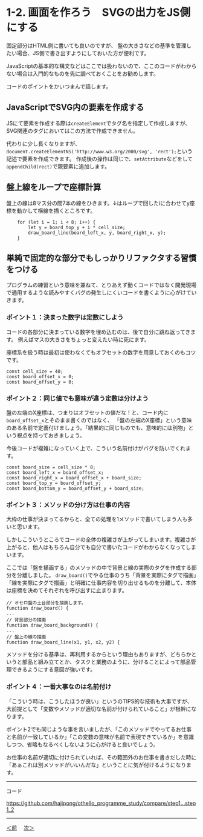 # 1-2. 画面を作ろう　SVGの出力をJS側にする

固定部分はHTML側に書いても良いのですが、
盤の大きさなどの基準を管理したい場合、JS側で書き出すようにしておいた方が便利です。

JavaScriptの基本的な構文などはここでは扱わないので、ここのコードがわからない場合は入門的なものを先に調べておくことをお勧めします。

コードのポイントをかいつまんで話します。

## JavaScriptでSVG内の要素を作成する

JSにて要素を作成する際は`createElement`でタグ名を指定して作成しますが、SVG関連のタグにおいてはこの方法で作成できません。

代わりに少し長くなりますが、`document.createElementNS('http://www.w3.org/2000/svg', 'rect');`という記述で要素を作成できます。
作成後の操作は同じで、`setAttribute`などをして`appendChild(rect)`で親要素に追加します。

## 盤上線をループで座標計算

盤上の線は8マス分の間7本の線をひきます。↓はループで回したiに合わせてy座標を動かして横線を描くところです。
```
    for (let i = 1; i < 8; i++) {
        let y = board_top_y + i * cell_size;
        draw_board_line(board_left_x, y, board_right_x, y);
    }
```

## 単純で固定的な部分でもしっかりリファクタする習慣をつける

プログラムの練習という意味を兼ねて、とりあえず動くコードではなく開発現場で通用するような読みやすくバグの発生しにくいコードを書くように心がけていきます。

### ポイント１：決まった数字は定数にしよう
コードの各部分に決まっている数字を埋め込むのは、後で自分に跳ね返ってきます。
例えばマスの大きさをちょっと変えたい時に死にます。

座標系を扱う時は最初は使わなくてもオフセットの数字を用意しておくのもコツです。
```
const cell_size = 40;
const board_offset_x = 0;
const board_offset_y = 0;
```

### ポイント２：同じ値でも意味が違う定数は分けよう
盤の左端のX座標は、つまりはオフセットの値だな！と、コード内に`board_offset_x`とそのまま書くのではなく、
「盤の左端のX座標」という意味のある名前で定義付けましょう。「結果的に同じものでも、意味的には別物」という視点を持っておきましょう。

今後コードが複雑になっていく上で、こういう名前付けがバグを防いでくれます。
```
const board_size = cell_size * 8;
const board_left_x = board_offset_x;
const board_right_x = board_offset_x + board_size;
const board_top_y = board_offset_y;
const board_bottom_y = board_offset_y + board_size;
```

### ポイント３：メソッドの分け方は仕事の内容
大枠の仕事が決まってるからと、全ての処理を1メソッドで書いてしまう人も多いと思います。

しかしこういうところでコードの全体の複雑さが上がってしまいます。複雑さが上がると、他人はもちろん自分でも自分で書いたコードがわからなくなってしまいます。

ここでは「盤を描画する」のメソッドの中で背景と線の実際のタグを作成する部分を分離しました。
`draw_board()`でやる仕事のうち「背景を実際にタグで描画」「線を実際にタグで描画」と明確に仕事内容を切り出せるものを分離して、本体は座標を決めてそれぞれを呼び出すに止まります。

```
// オセロ盤の土台部分を描画します。
function draw_board() {
...
// 背景部分の描画
function draw_board_background() {
...
// 盤上の線の描画
function draw_board_line(x1, y1, x2, y2) {
```

メソッドを分ける基準は、再利用するからという理由もありますが、どちらかというと部品と組み立てとか、タスクと業務のように、分けることによって部品管理できるようにする意図が強いです。

### ポイント４：一番大事なのは名前付け
「こういう時は、こうしたほうが良い」というのTIPS的な技術も大事ですが、大前提として「変数やメソッドが適切な名前が付けられていること」が根幹になります。

ポイント2でも同じような事を言いましたが、「このメソッドでやってるお仕事と名前が一致しているか」「この変数の意味が名前で表現できているか」を意識しつつ、省略もなるべくしないように心がけると良いでしょう。

お仕事の名前が適切に付けられていれば、その範囲外のお仕事を書きだした時に「あぁこれは別メソッドがいいんだな」ということに気が付けるようになります。

- - -
コード

https://github.com/hajipong/othello_programme_study/compare/step1...step1_2
- - -

[＜前](https://github.com/hajipong/othello_programme_study/tree/step1)　
[次＞](https://github.com/hajipong/othello_programme_study/tree/step1_3)
